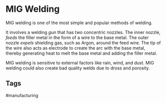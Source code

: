 # MIG Welding

MIG welding is one of the most simple and popular methods of welding.  

It involves a welding *gun* that has two concentric nozzles. The inner nozzle, *feeds* the filler metal in the form of a wire to the base metal. The outer nozzle *expels* shielding gas, such as Argon, around the feed wire. The tip of the wire also acts as electrode to create the arc with the base metal, thereby generating heat to melt the base metal and adding the filler metal.

MIG welding is sensitive to external factors like rain, wind, and dust. MIG welding could also create bad quality welds due to dross and porosity.  

## Tags
#manufacturing
